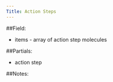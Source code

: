 ```yaml
---
Title: Action Steps
---
```


##Field:
* items - array of action step molecules

##Partials:
* action step

##Notes:
